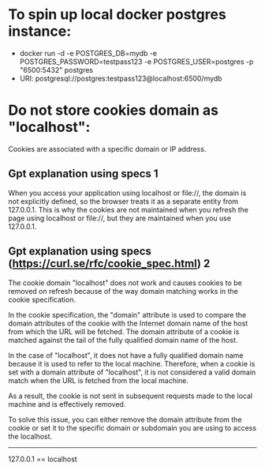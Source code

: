 # To spin up local docker postgres instance:

- docker run -d -e POSTGRES_DB=mydb -e POSTGRES_PASSWORD=testpass123 -e POSTGRES_USER=postgres -p "6500:5432" postgres
- URI: postgresql://postgres:testpass123@localhost:6500/mydb

# Do not store cookies domain as "localhost":

Cookies are associated with a specific domain or IP address.

## Gpt explanation using specs 1

When you access your application using localhost or file://, the domain is not explicitly defined,
so the browser treats it as a separate entity from 127.0.0.1. This is why
the cookies are not maintained when you refresh the page using localhost
or file://, but they are maintained when you use 127.0.0.1.

## Gpt explanation using specs (https://curl.se/rfc/cookie_spec.html) 2

The cookie domain "localhost" does not work and causes cookies to be removed on refresh because of the way domain matching works in the cookie specification.

In the cookie specification, the "domain" attribute is used to compare the domain attributes of the cookie with the Internet domain name of the host from which the URL will be fetched. The domain attribute of a cookie is matched against the tail of the fully qualified domain name of the host.

In the case of "localhost", it does not have a fully qualified domain name because it is used to refer to the local machine. Therefore, when a cookie is set with a domain attribute of "localhost", it is not considered a valid domain match when the URL is fetched from the local machine.

As a result, the cookie is not sent in subsequent requests made to the local machine and is effectively removed.

To solve this issue, you can either remove the domain attribute from the cookie or set it to the specific domain or subdomain you are using to access the localhost.

---

127.0.0.1 == localhost
